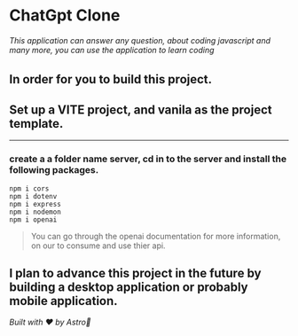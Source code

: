 <!-- @format -->

# ChatGpt Clone

###### This application can answer any question, about coding javascript and many more, you can use the application to learn coding

## In order for you to build this project.

## Set up a VITE project, and vanila as the project template.

---

### create a a folder name server, cd in to the server and install the following packages.

```
npm i cors
npm i dotenv
npm i express
npm i nodemon
npm i openai
```

> You can go through the openai documentation for more information, on our to consume and use thier api.

## I plan to advance this project in the future by building a desktop application or probably mobile application.

_Built with ❤ by Astro🚀_
